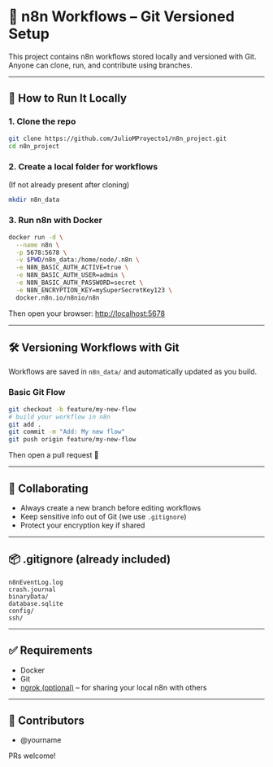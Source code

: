 # 🧠 n8n Workflows – Git Versioned Setup

This project contains n8n workflows stored locally and versioned with Git.  
Anyone can clone, run, and contribute using branches.

---

## 🚀 How to Run It Locally

### 1. Clone the repo

```bash
git clone https://github.com/JulioMProyecto1/n8n_project.git
cd n8n_project
```

### 2. Create a local folder for workflows

(If not already present after cloning)

```bash
mkdir n8n_data
```

### 3. Run n8n with Docker

```bash
docker run -d \
  --name n8n \
  -p 5678:5678 \
  -v $PWD/n8n_data:/home/node/.n8n \
  -e N8N_BASIC_AUTH_ACTIVE=true \
  -e N8N_BASIC_AUTH_USER=admin \
  -e N8N_BASIC_AUTH_PASSWORD=secret \
  -e N8N_ENCRYPTION_KEY=mySuperSecretKey123 \
  docker.n8n.io/n8nio/n8n
```

Then open your browser: [http://localhost:5678](http://localhost:5678)

---

## 🛠 Versioning Workflows with Git

Workflows are saved in `n8n_data/` and automatically updated as you build.

### Basic Git Flow

```bash
git checkout -b feature/my-new-flow
# build your workflow in n8n
git add .
git commit -m "Add: My new flow"
git push origin feature/my-new-flow
```

Then open a pull request 🚀

---

## 👥 Collaborating

- Always create a new branch before editing workflows
- Keep sensitive info out of Git (we use `.gitignore`)
- Protect your encryption key if shared

---

## 📦 .gitignore (already included)

```gitignore
n8nEventLog.log
crash.journal
binaryData/
database.sqlite
config/
ssh/
```

---

## ✅ Requirements

- Docker
- Git
- [ngrok (optional)](https://ngrok.com/) – for sharing your local n8n with others

---

## 🤝 Contributors

- @yourname

PRs welcome!
```